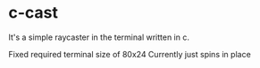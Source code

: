 # c-cast

It's a simple raycaster in the terminal written in c.

Fixed required terminal size of 80x24
Currently just spins in place
